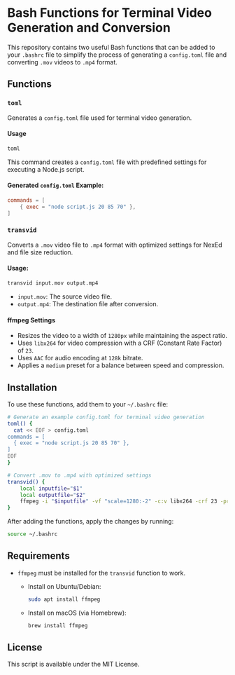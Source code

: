 # Bash Functions for Terminal Video Generation and Conversion

This repository contains two useful Bash functions that can be added to your `.bashrc` file to simplify the process of generating a `config.toml` file and converting `.mov` videos to `.mp4` format.

## Functions

### `toml`

Generates a `config.toml` file used for terminal video generation.

#### Usage

```sh
toml
```

This command creates a `config.toml` file with predefined settings for executing a Node.js script.

#### Generated `config.toml` Example:

```toml
commands = [
    { exec = "node script.js 20 85 70" },
]
```

### `transvid`

Converts a `.mov` video file to `.mp4` format with optimized settings for NexEd and file size reduction.

#### Usage:

```sh
transvid input.mov output.mp4
```

- `input.mov`: The source video file.
- `output.mp4`: The destination file after conversion.

#### ffmpeg Settings

- Resizes the video to a width of `1280px` while maintaining the aspect ratio.
- Uses `libx264` for video compression with a CRF (Constant Rate Factor) of `23`.
- Uses `AAC` for audio encoding at `128k` bitrate.
- Applies a `medium` preset for a balance between speed and compression.

## Installation

To use these functions, add them to your `~/.bashrc` file:

```sh
# Generate an example config.toml for terminal video generation
toml() {
  cat << EOF > config.toml
commands = [
  { exec = "node script.js 20 85 70" },
]
EOF
}

# Convert .mov to .mp4 with optimized settings
transvid() {
    local inputfile="$1"
    local outputfile="$2"
    ffmpeg -i "$inputfile" -vf "scale=1280:-2" -c:v libx264 -crf 23 -preset medium -c:a aac -b:a 128k "$outputfile"
}
```

After adding the functions, apply the changes by running:

```sh
source ~/.bashrc
```

## Requirements

- `ffmpeg` must be installed for the `transvid` function to work.

  - Install on Ubuntu/Debian:

    ```sh
    sudo apt install ffmpeg
    ```

  - Install on macOS (via Homebrew):

    ```sh
    brew install ffmpeg
    ```

## License

This script is available under the MIT License.
